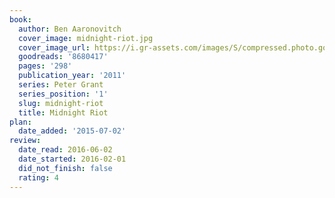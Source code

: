 ```yaml
---
book:
  author: Ben Aaronovitch
  cover_image: midnight-riot.jpg
  cover_image_url: https://i.gr-assets.com/images/S/compressed.photo.goodreads.com/books/1389055317l/8680417._SY160_.jpg
  goodreads: '8680417'
  pages: '298'
  publication_year: '2011'
  series: Peter Grant
  series_position: '1'
  slug: midnight-riot
  title: Midnight Riot
plan:
  date_added: '2015-07-02'
review:
  date_read: 2016-06-02
  date_started: 2016-02-01
  did_not_finish: false
  rating: 4
---
```

